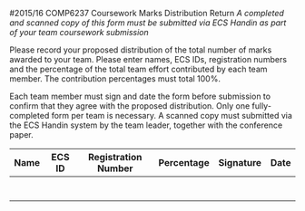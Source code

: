 #2015/16 COMP6237 Coursework Marks Distribution Return
*A completed and scanned copy of this form must be submitted via ECS Handin as part of your team coursework submission*

Please record your proposed distribution of the total number of marks awarded to your team. Please enter names, ECS IDs, registration numbers and the percentage of the total team effort contributed by each team member. The contribution percentages must total 100%.

Each team member must sign and date the form before submission to confirm that they agree with the proposed distribution. Only one fully-completed form per team is necessary. A scanned copy must submitted via the ECS Handin system by the team leader, together with the conference paper.

 Name | ECS ID | Registration Number | Percentage | Signature | Date
------|--------|---------------------|------------|-----------|------
      |        |                     |            |           |      
      |        |                     |            |           |      
      |        |                     |            |           |      
      |        |                     |            |           |      
      |        |                     |            |           |      
      |        |                     |            |           |      
      |        |                     |            |           |      

